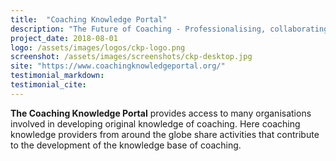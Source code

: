 ```yaml
---
title:  "Coaching Knowledge Portal"
description: "The Future of Coaching - Professionalising, collaborating, innovating"
project_date: 2018-08-01
logo: /assets/images/logos/ckp-logo.png
screenshot: /assets/images/screenshots/ckp-desktop.jpg
site: "https://www.coachingknowledgeportal.org/"
testimonial_markdown: 
testimonial_cite: 
---
```


**The Coaching Knowledge Portal** provides access to many organisations involved in developing original knowledge of coaching. Here coaching knowledge providers from around the globe share activities that contribute to the development of the knowledge base of coaching.
